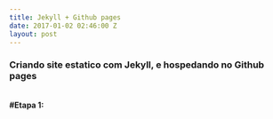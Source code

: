 ```yaml
---
title: Jekyll + Github pages
date: 2017-01-02 02:46:00 Z
layout: post
---
```


<h3> Criando site estatico com Jekyll, e hospedando no Github pages</h3>
<br>
<b>#Etapa 1:</b>

